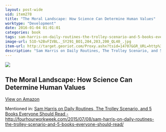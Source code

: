 ```yaml
---
layout: post-wide
uid: item278
title: "The Moral Landscape: How Science Can Determine Human Values"
worktype: "Development"
date: 2016-01-04 01:01:01
categories: book
tags: sam-harris-on-daily-routines-the-trolley-scenario-and-5-books-everyone-should-read--http://fourhourworkweek.com/2015/07/08/sam-harris-on-daily-routines-the-trolley-scenario-and-5-books-everyone-should-read/
image-url: 51O-%2BvFIVBL._SY291_BO1,204,203,200_QL40_.jpg
item-url: http://target.georiot.com/Proxy.ashx?tsid=14707&GR_URL=http%3A%2F%2Fwww.amazon.com%2FMoral-Landscape-Science-Determine-Values%2Fdp%2F143917122X
description: "Sam Harris on Daily Routines, The Trolley Scenario, and 5 Books Everyone Should Read - http://fourhourworkweek.com/2015/07/08/sam-harris-on-daily-routines-the-trolley-scenario-and-5-books-everyone-should-read/"
---
```

<a href="http://target.georiot.com/Proxy.ashx?tsid=14707&GR_URL=http%3A%2F%2Fwww.amazon.com%2FMoral-Landscape-Science-Determine-Values%2Fdp%2F143917122X" target="blank"><img src="../../../../img/thumbs/51O-%2BvFIVBL._SY291_BO1,204,203,200_QL40_.jpg" class="prod-img"></a>
<h2>The Moral Landscape: How Science Can Determine Human Values</h2>
<p><a class="btn btn-primary" href="http://target.georiot.com/Proxy.ashx?tsid=14707&GR_URL=http%3A%2F%2Fwww.amazon.com%2FMoral-Landscape-Science-Determine-Values%2Fdp%2F143917122X" target="blank">View on Amazon</a><p>
<p>Mentioned in: <a href="http://fourhourworkweek.com/2015/07/08/sam-harris-on-daily-routines-the-trolley-scenario-and-5-books-everyone-should-read/" target="blank">Sam Harris on Daily Routines, The Trolley Scenario, and 5 Books Everyone Should Read - http://fourhourworkweek.com/2015/07/08/sam-harris-on-daily-routines-the-trolley-scenario-and-5-books-everyone-should-read/</a></p>
